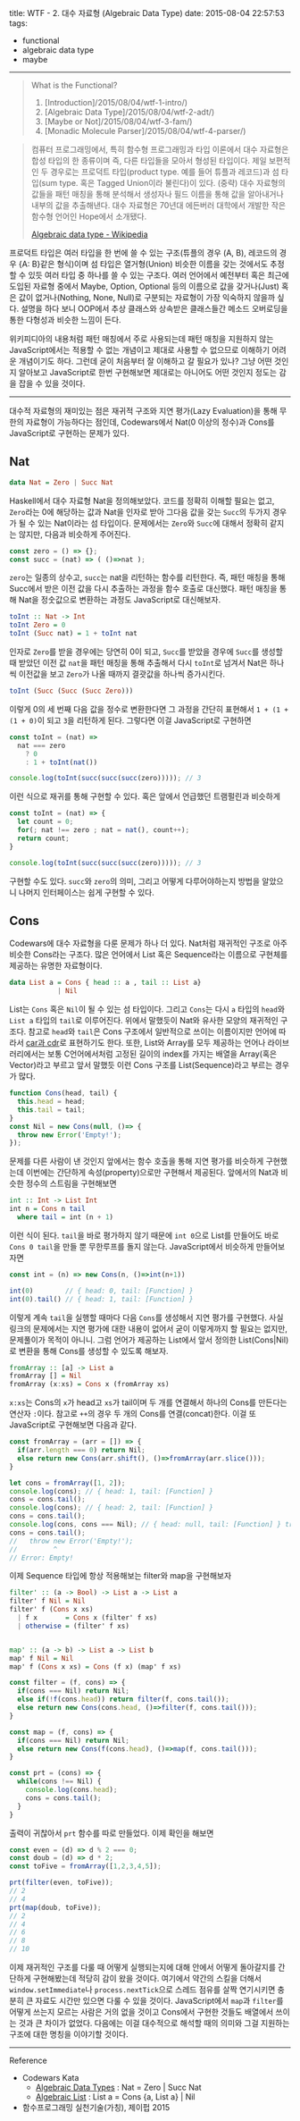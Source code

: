 title: WTF - 2. 대수 자료형 (Algebraic Data Type)
date: 2015-08-04 22:57:53
tags:
- functional
- algebraic data type
- maybe

---

> What is the Functional?
>   1. [Introduction]/2015/08/04/wtf-1-intro/)
>   2. [Algebraic Data Type]/2015/08/04/wtf-2-adt/)
>   3. [Maybe or Not]/2015/08/04/wtf-3-fam/)
>   4. [Monadic Molecule Parser]/2015/08/04/wtf-4-parser/)

> 컴퓨터 프로그래밍에서, 특히 함수형 프로그래밍과 타입 이론에서 대수 자료형은
합성 타입의 한 종류이며 즉, 다른 타입들을 모아서 형성된 타입이다. 제일 보편적인
두 경우로는 프로덕트 타입(product type. 예를 들어 튜플과 레코드)과 섬 타입(sum
type. 혹은 Tagged Union이라 불린다)이 있다.
(중략)
대수 자료형의 값들을 패턴 매칭을 통해 분석해서 생성자나 필드 이름을 통해 값을
알아내거나 내부의 값을 추출해낸다. 대수 자료형은 70년대 에든버러 대학에서 개발한
작은 함수형 언어인 Hope에서 소개됐다.
>
> [Algebraic data type - Wikipedia](https://en.wikipedia.org/wiki/Algebraic_data_type)

프로덕트 타입은 여러 타입을 한 번에 쓸 수 있는 구조(튜플의 경우 (A, B), 레코드의
경우 {A: B}같은 형식)이며 섬 타입은 열거형(Union) 비슷한 이름을 갖는 것에서도
추정할 수 있듯 여러 타입 중 하나를 쓸 수 있는 구조다. 여러 언어에서 예전부터
혹은 최근에 도입된 자료형 중에서 Maybe, Option, Optional 등의 이름으로 값을
갖거나(Just) 혹은 값이 없거나(Nothing, None, Null)로 구분되는 자료형이 가장
익숙하지 않을까 싶다. 설명을 하다 보니 OOP에서 추상 클래스와 상속받은 클래스들간
메소드 오버로딩을 통한 다형성과 비슷한 느낌이 든다.

위키피디아의 내용처럼 패턴 매칭에서 주로 사용되는데 패턴 매칭을 지원하지 않는
JavaScript에서는 적용할 수 없는 개념이고 제대로 사용할 수 없으므로 이해하기
어려운 개념이기도 하다. 그런데 굳이 처음부터 잘 이해하고 갈 필요가 있나? 그냥
어떤 것인지 알아보고 JavaScript로 한번 구현해보면 제대로는 아니어도 어떤 것인지
정도는 감을 잡을 수 있을 것이다.

---

대수적 자료형의 재미있는 점은 재귀적 구조와 지연 평가(Lazy Evaluation)을 통해
무한의 자료형이 가능하다는 점인데, Codewars에서 Nat(0 이상의 정수)과 Cons를
JavaScript로 구현하는 문제가 있다.

Nat
---


``` haskell Haskell
data Nat = Zero | Succ Nat
```

Haskell에서 대수 자료형 Nat을 정의해보았다. 코드를 정확히 이해할 필요는 없고,
`Zero`라는 0에 해당하는 값과 Nat을 인자로 받아 그다음 값을 갖는 `Succ`의 두가지
경우가 될 수 있는 Nat이라는 섬 타입이다. 문제에서는 `Zero`와 `Succ`에 대해서
정확히 같지는 않지만, 다음과 비슷하게 주어진다.

``` js JavaScript
const zero = () => {};
const succ = (nat) => ( ()=>nat );
```

`zero`는 일종의 상수고, `succ`는 nat을 리턴하는 함수를 리턴한다. 즉, 패턴 매칭을
통해 Succ에서 받은 이전 값을 다시 추출하는 과정을 함수 호출로 대신했다.  패턴
매칭을 통해 Nat을 정숫값으로 변환하는 과정도 JavaScript로 대신해보자.

``` haskell Haskell
toInt :: Nat -> Int
toInt Zero = 0
toInt (Succ nat) = 1 + toInt nat
```

인자로 `Zero`를 받을 경우에는 당연히 0이 되고, `Succ`를 받았을 경우에 `Succ`를
생성할 때 받았던 이전 값 `nat`을 패턴 매칭을 통해 추출해서 다시 `toInt`로 넘겨서
Nat은 하나씩 이전값을 보고 `Zero`가 나올 때까지 결괏값을 하나씩 증가시킨다.

``` haskell Haskell
toInt (Succ (Succ (Succ Zero)))
```

이렇게 0의 세 번째 다음 값을 정수로 변환한다면 그 과정을 간단히 표현해서
`1 + (1 + (1 + 0)`이 되고 `3`을 리턴하게 된다. 그렇다면 이걸 JavaScript로
구현하면

``` js JavaScript
const toInt = (nat) =>
  nat === zero
    ? 0
    : 1 + toInt(nat())

console.log(toInt(succ(succ(succ(zero))))); // 3
```

이런 식으로 재귀를 통해 구현할 수 있다. 혹은 앞에서 언급했던 트램펄린과 비슷하게

``` js JavaScript
const toInt = (nat) => {
  let count = 0;
  for(; nat !== zero ; nat = nat(), count++);
  return count;
}

console.log(toInt(succ(succ(succ(zero))))); // 3
```

구현할 수도 있다. `succ`와 `zero`의 의미, 그리고 어떻게 다루어야하는지 방법을
알았으니 나머지 인터페이스는 쉽게 구현할 수 있다.

Cons
---

Codewars에 대수 자료형을 다룬 문제가 하나 더 있다. Nat처럼 재귀적인 구조로 아주
비슷한 Cons라는 구조다. 많은 언어에서 List 혹은 Sequence라는 이름으로 구현체를
제공하는 유명한 자료형이다.


``` haskell Haskell
data List a = Cons { head :: a , tail :: List a}
            | Nil
```

List는 `Cons` 혹은 `Nil`이 될 수 있는 섬 타입이다. 그리고 `Cons`는 다시 `a`
타입의 `head`와 `List a` 타입의 `tail`로 이루어진다. 위에서 말했듯이 Nat와
유사한 모양의 재귀적인 구조다. 참고로 `head`와 `tail`은 Cons 구조에서 일반적으로
쓰이는 이름이지만 언어에 따라서 [car과 cdr](https://en.wikipedia.org/wiki/CAR_and_CDR)로
표현하기도 한다. 또한, List와 Array를 모두 제공하는 언어나 라이브러리에서는 보통
C언어에서처럼 고정된 길이의 index를 가지는 배열을 Array(혹은 Vector)라고 부르고
앞서 말했듯 이런 Cons 구조를 List(Sequence)라고 부르는 경우가 많다.

``` js JavaScript
function Cons(head, tail) {
  this.head = head;
  this.tail = tail;
}
const Nil = new Cons(null, ()=> {
  throw new Error('Empty!');
});
```

문제를 다른 사람이 낸 것인지 앞에서는 함수 호출을 통해 지연 평가를 비슷하게
구현했는데 이번에는 간단하게 속성(property)으로만 구현해서 제공된다. 앞에서의
Nat과 비슷한 정수의 스트림을 구현해보면

``` haskell Haskell
int :: Int -> List Int
int n = Cons n tail
  where tail = int (n + 1)
```

이런 식이 된다. `tail`을 바로 평가하지 않기 때문에 `int 0`으로 List를 만들어도
바로 `Cons 0 tail`을 만들 뿐 무한루프를 돌지 않는다. JavaScript에서 비슷하게
만들어보자면

``` js JavaScript
const int = (n) => new Cons(n, ()=>int(n+1))

int(0)        // { head: 0, tail: [Function] }
int(0).tail() // { head: 1, tail: [Function] }
```
이렇게 계속 `tail`을 실행할 때마다 다음 `Cons`를 생성해서 지연 평가를 구현했다.
사실 링크의 문제에서는 지연 평가에 대한 내용이 없어서 굳이 이렇게까지 할 필요는
없지만, 문제풀이가 목적이 아니니. 그럼 언어가 제공하는 List에서 앞서 정의한
List(Cons|Nil)로 변환을 통해 Cons를 생성할 수 있도록 해보자.


``` haskell Haskell
fromArray :: [a] -> List a
fromArray [] = Nil
fromArray (x:xs) = Cons x (fromArray xs)
```

`x:xs`는 Cons의 `x`가 head고 `xs`가 tail이며 두 개를 연결해서 하나의 Cons를
만든다는 연산자 `:`이다. 참고로 `++`의 경우 두 개의 Cons를 연결(concat)한다.
이걸 또 JavaScript로 구현해보면 다음과 같다.

``` js JavaScript
const fromArray = (arr = []) => {
  if(arr.length === 0) return Nil;
  else return new Cons(arr.shift(), ()=>fromArray(arr.slice()));
}

let cons = fromArray([1, 2]);
console.log(cons); // { head: 1, tail: [Function] }
cons = cons.tail();
console.log(cons); // { head: 2, tail: [Function] }
cons = cons.tail();
console.log(cons, cons === Nil); // { head: null, tail: [Function] } true
cons = cons.tail();
//   throw new Error('Empty!');
//         ^
// Error: Empty!
```

이제 Sequence 타입에 항상 적용해보는 filter와 map을 구현해보자

``` haskell Haskell
filter' :: (a -> Bool) -> List a -> List a
filter' f Nil = Nil
filter' f (Cons x xs)
  | f x       = Cons x (filter' f xs)
  | otherwise = (filter' f xs)


map' :: (a -> b) -> List a -> List b
map' f Nil = Nil
map' f (Cons x xs) = Cons (f x) (map' f xs)
```

``` js JavaScript
const filter = (f, cons) => {
  if(cons === Nil) return Nil;
  else if(!f(cons.head)) return filter(f, cons.tail());
  else return new Cons(cons.head, ()=>filter(f, cons.tail()));
}

const map = (f, cons) => {
  if(cons === Nil) return Nil;
  else return new Cons(f(cons.head), ()=>map(f, cons.tail()));
}

const prt = (cons) => {
  while(cons !== Nil) {
    console.log(cons.head);
    cons = cons.tail();
  }
}
```

출력이 귀찮아서 `prt` 함수를 따로 만들었다. 이제 확인을 해보면

``` js JavaScript
const even = (d) => d % 2 === 0;
const doub = (d) => d * 2;
const toFive = fromArray([1,2,3,4,5]);

prt(filter(even, toFive));
// 2
// 4
prt(map(doub, toFive));
// 2
// 4
// 6
// 8
// 10
```

이제 재귀적인 구조를 다룰 때 어떻게 실행되는지에 대해 안에서 어떻게 돌아갈지를
간단하게 구현해봤는데 적당히 감이 왔을 것이다. 여기에서 약간의 스킬을 더해서
`window.setImmediate`나 `process.nextTick`으로 스레드 점유를 살짝 연기시키면
충분히 큰 자료도 시간만 있으면 다룰 수 있을 것이다. JavaScript에서 `map`과
`filter`를 어떻게 쓰는지 모르는 사람은 거의 없을 것이고 Cons에서 구현한 것들도
배열에서 쓰이는 것과 큰 차이가 없었다. 다음에는 이걸 대수적으로 해석할 때의
의미와 그걸 지원하는 구조에 대한 명칭을 이야기할 것이다.

---

Reference

- Codewars Kata
  + [Algebraic Data Types](http://www.codewars.com/kata/algebraic-data-types)
    : Nat = Zero | Succ Nat
  + [Algebraic List](http://www.codewars.com/kata/algebraic-lists)
    : List a = Cons {a, List a} | Nil
- 함수프로그래밍 실천기술(가칭), 제이펍 2015
